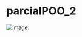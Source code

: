 # parcialPOO_2

![image](https://user-images.githubusercontent.com/102566762/205055158-5760057f-fca3-4e48-a907-5e9dfbbdd76d.png)
